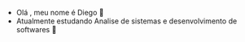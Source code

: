 - Olá , meu nome é Diego 👋 
- Atualmente estudando Analise de sistemas e desenvolvimento de softwares 🌱 
